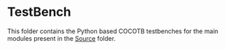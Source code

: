 # TestBench
This folder contains the Python based COCOTB testbenches for the main modules present in the [Source](https://github.com/nigilmohra/COCOTB/tree/main/Source) folder.
